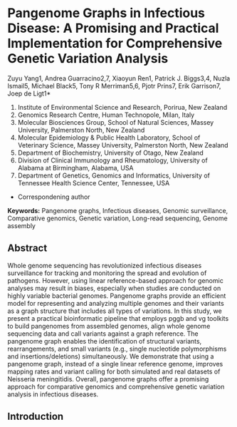 # Pangenome Graphs in Infectious Disease: A Promising and Practical Implementation for Comprehensive Genetic Variation Analysis 

Zuyu Yang1, Andrea Guarracino2,7, Xiaoyun Ren1, Patrick J. Biggs3,4, Nuzla Ismail5, Michael Black5, Tony R Merriman5,6, Pjotr Prins7, Erik Garrison7, Joep de Ligt1*
1. Institute of Environmental Science and Research, Porirua, New Zealand 
2. Genomics Research Centre, Human Technopole, Milan, Italy 
3. Molecular Biosciences Group, School of Natural Sciences, Massey University, Palmerston North, New Zealand
4. Molecular Epidemiology & Public Health Laboratory, School of Veterinary Science, Massey University, Palmerston North, New Zealand
5. Department of Biochemistry, University of Otago, New Zealand
6. Division of Clinical Immunology and Rheumatology, University of Alabama at Birmingham, Alabama, USA
7. Department of Genetics, Genomics and Informatics, University of Tennessee Health Science Center, Tennessee, USA
* Correspondening author 

**Keywords:** Pangenome graphs, Infectious diseases, Genomic surveillance, Comparative genomics, Genetic variation, Long-read sequencing, Genome assembly

## Abstract
Whole genome sequencing has revolutionized infectious diseases surveillance for tracking and monitoring the spread and evolution of pathogens. 
However, using linear reference-based approach for genomic analyses may result in biases, especially when studies are conducted on highly variable bacterial genomes. 
Pangenome graphs provide an efficient model for representing and analyzing multiple genomes and their variants as a graph structure that includes all types of variations.
In this study, we present a practical bioinformatic pipeline that employs pggb and vg toolkits to build pangenomes from assembled genomes, align whole genome sequencing data and call variants against a graph reference. 
The pangenome graph enables the identification of structural variants, rearrangements, and small variants (e.g., single nucleotide polymorphisms and insertions/deletions) simultaneously. 
We demonstrate that using a pangenome graph, instead of a single linear reference genome, improves mapping rates and variant calling for both simulated and real datasets of Neisseria meningitidis. 
Overall, pangenome graphs offer a promising approach for comparative genomics and comprehensive genetic variation analysis in infectious diseases. 

## Introduction


